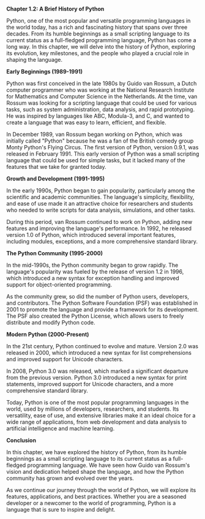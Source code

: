 <p><strong>Chapter 1.2: A Brief History of Python</strong></p>

<p>Python, one of the most popular and versatile programming languages in the world today, has a rich and fascinating history that spans over three decades. From its humble beginnings as a small scripting language to its current status as a full-fledged programming language, Python has come a long way. In this chapter, we will delve into the history of Python, exploring its evolution, key milestones, and the people who played a crucial role in shaping the language.</p>

<p><strong>Early Beginnings (1989-1991)</strong></p>

<p>Python was first conceived in the late 1980s by Guido van Rossum, a Dutch computer programmer who was working at the National Research Institute for Mathematics and Computer Science in the Netherlands. At the time, van Rossum was looking for a scripting language that could be used for various tasks, such as system administration, data analysis, and rapid prototyping. He was inspired by languages like ABC, Modula-3, and C, and wanted to create a language that was easy to learn, efficient, and flexible.</p>

<p>In December 1989, van Rossum began working on Python, which was initially called "Python" because he was a fan of the British comedy group Monty Python's Flying Circus. The first version of Python, version 0.9.1, was released in February 1991. This early version of Python was a small scripting language that could be used for simple tasks, but it lacked many of the features that we take for granted today.</p>

<p><strong>Growth and Development (1991-1995)</strong></p>

<p>In the early 1990s, Python began to gain popularity, particularly among the scientific and academic communities. The language's simplicity, flexibility, and ease of use made it an attractive choice for researchers and students who needed to write scripts for data analysis, simulations, and other tasks.</p>

<p>During this period, van Rossum continued to work on Python, adding new features and improving the language's performance. In 1992, he released version 1.0 of Python, which introduced several important features, including modules, exceptions, and a more comprehensive standard library.</p>

<p><strong>The Python Community (1995-2000)</strong></p>

<p>In the mid-1990s, the Python community began to grow rapidly. The language's popularity was fueled by the release of version 1.2 in 1996, which introduced a new syntax for exception handling and improved support for object-oriented programming.</p>

<p>As the community grew, so did the number of Python users, developers, and contributors. The Python Software Foundation (PSF) was established in 2001 to promote the language and provide a framework for its development. The PSF also created the Python License, which allows users to freely distribute and modify Python code.</p>

<p><strong>Modern Python (2000-Present)</strong></p>

<p>In the 21st century, Python continued to evolve and mature. Version 2.0 was released in 2000, which introduced a new syntax for list comprehensions and improved support for Unicode characters.</p>

<p>In 2008, Python 3.0 was released, which marked a significant departure from the previous version. Python 3.0 introduced a new syntax for print statements, improved support for Unicode characters, and a more comprehensive standard library.</p>

<p>Today, Python is one of the most popular programming languages in the world, used by millions of developers, researchers, and students. Its versatility, ease of use, and extensive libraries make it an ideal choice for a wide range of applications, from web development and data analysis to artificial intelligence and machine learning.</p>

<p><strong>Conclusion</strong></p>

<p>In this chapter, we have explored the history of Python, from its humble beginnings as a small scripting language to its current status as a full-fledged programming language. We have seen how Guido van Rossum's vision and dedication helped shape the language, and how the Python community has grown and evolved over the years.</p>

<p>As we continue our journey through the world of Python, we will explore its features, applications, and best practices. Whether you are a seasoned developer or a newcomer to the world of programming, Python is a language that is sure to inspire and delight.</p>
